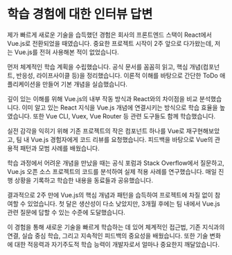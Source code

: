 # 학습 경험에 대한 인터뷰 답변

제가 빠르게 새로운 기술을 습득했던 경험은 회사의 프론트엔드 스택이 React에서 Vue.js로 전환되었을 때였습니다. 중요한 프로젝트 시작이 2주 앞으로 다가왔는데, 저는 Vue.js를 전혀 사용해본 적이 없었습니다.

먼저 체계적인 학습 계획을 수립했습니다. 공식 문서를 꼼꼼히 읽고, 핵심 개념(컴포넌트, 반응성, 라이프사이클 등)을 정리했습니다. 이론적 이해를 바탕으로 간단한 ToDo 애플리케이션을 만들어 기본 개념을 실습했습니다.

깊이 있는 이해를 위해 Vue.js의 내부 작동 방식과 React와의 차이점을 비교 분석했습니다. 이미 알고 있는 React 지식을 Vue.js 개념에 연결시키는 방식으로 학습 효율을 높였습니다. 또한 Vue CLI, Vuex, Vue Router 등 관련 도구들도 함께 학습했습니다.

실전 감각을 익히기 위해 기존 프로젝트의 작은 컴포넌트 하나를 Vue로 재구현해보았고, 팀 내 Vue.js 경험자에게 코드 리뷰를 요청했습니다. 피드백을 바탕으로 Vue의 관용적 패턴과 모범 사례를 배웠습니다.

학습 과정에서 어려운 개념을 만났을 때는 공식 포럼과 Stack Overflow에서 질문하고, Vue.js 오픈 소스 프로젝트의 코드를 분석하여 실제 적용 사례를 연구했습니다. 매일 진행 상황을 기록하고 학습한 내용을 동료들과 공유했습니다.

결과적으로 2주 만에 Vue.js의 핵심 개념과 패턴을 습득하여 프로젝트에 차질 없이 참여할 수 있었습니다. 첫 달은 생산성이 다소 낮았지만, 3개월 후에는 팀 내에서 Vue.js 관련 질문에 답할 수 있는 수준에 도달했습니다.

이 경험을 통해 새로운 기술을 빠르게 학습하는 데 있어 체계적인 접근법, 기존 지식과의 연결, 실습 중심 학습, 그리고 지속적인 피드백의 중요성을 배웠습니다. 또한 기술 변화에 대한 적응력과 자기주도적 학습 능력이 개발자로서 얼마나 중요한지 깨달았습니다.